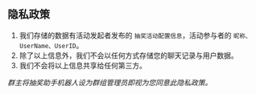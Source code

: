 ## 隐私政策

1. 我们存储的数据有活动发起者发布的 `抽奖活动配置信息`，活动参与者的 `昵称、UserName、UserID`。
2. 除了以上信息外，我们不会以任何方式存储您的聊天记录与用户数据。
3. 我们不会将以上信息共享给任何第三方。

*群主将抽奖助手机器人设为群组管理员即视为您同意此隐私政策。*
